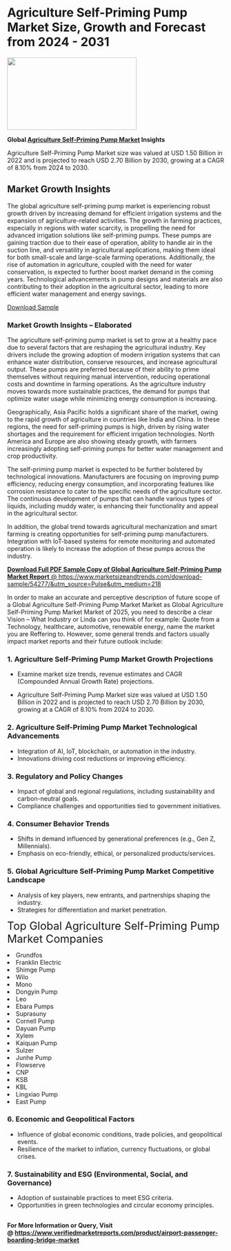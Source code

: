 <H1>Agriculture Self-Priming Pump Market Size, Growth and Forecast from 2024 - 2031</H1><img class="aligncenter size-medium wp-image-584254" src="https://thirdeyenews.in/wp-content/uploads/2024/09/Global-Market-Research-300x168.jpeg" alt="" width="300" height="168" /><p><strong>Global&nbsp;<a href="https://www.marketsizeandtrends.com/download-sample/54277/&amp;utm_source=Pulse&amp;utm_medium=218">Agriculture Self-Priming Pump Market</a> Insights</strong></p><p>Agriculture Self-Priming Pump Market size was valued at USD 1.50 Billion in 2022 and is projected to reach USD 2.70 Billion by 2030, growing at a CAGR of 8.10% from 2024 to 2030.</p><p><h2>Market Growth Insights</h2> <p>The global agriculture self-priming pump market is experiencing robust growth driven by increasing demand for efficient irrigation systems and the expansion of agriculture-related activities. The growth in farming practices, especially in regions with water scarcity, is propelling the need for advanced irrigation solutions like self-priming pumps. These pumps are gaining traction due to their ease of operation, ability to handle air in the suction line, and versatility in agricultural applications, making them ideal for both small-scale and large-scale farming operations. Additionally, the rise of automation in agriculture, coupled with the need for water conservation, is expected to further boost market demand in the coming years. Technological advancements in pump designs and materials are also contributing to their adoption in the agricultural sector, leading to more efficient water management and energy savings.</p> <p><a href="#">Download Sample</a></p> <h3>Market Growth Insights – Elaborated</h3> <p>The agriculture self-priming pump market is set to grow at a healthy pace due to several factors that are reshaping the agricultural industry. Key drivers include the growing adoption of modern irrigation systems that can enhance water distribution, conserve resources, and increase agricultural output. These pumps are preferred because of their ability to prime themselves without requiring manual intervention, reducing operational costs and downtime in farming operations. As the agriculture industry moves towards more sustainable practices, the demand for pumps that optimize water usage while minimizing energy consumption is increasing.</p> <p>Geographically, Asia Pacific holds a significant share of the market, owing to the rapid growth of agriculture in countries like India and China. In these regions, the need for self-priming pumps is high, driven by rising water shortages and the requirement for efficient irrigation technologies. North America and Europe are also showing steady growth, with farmers increasingly adopting self-priming pumps for better water management and crop productivity.</p> <p>The self-priming pump market is expected to be further bolstered by technological innovations. Manufacturers are focusing on improving pump efficiency, reducing energy consumption, and incorporating features like corrosion resistance to cater to the specific needs of the agriculture sector. The continuous development of pumps that can handle various types of liquids, including muddy water, is enhancing their functionality and appeal in the agricultural sector.</p> <p>In addition, the global trend towards agricultural mechanization and smart farming is creating opportunities for self-priming pump manufacturers. Integration with IoT-based systems for remote monitoring and automated operation is likely to increase the adoption of these pumps across the industry.</p> <p><a href="#"></p><p><span class=""><strong>Download Full PDF Sample Copy of Global Agriculture Self-Priming Pump Market Report</strong> @ <a href="https://www.marketsizeandtrends.com/download-sample/54277/&amp;utm_source=Pulse&amp;utm_medium=218" target="_blank">https://www.marketsizeandtrends.com/download-sample/54277/&amp;utm_source=Pulse&amp;utm_medium=218</a></span></p><p>In order to make an accurate and perceptive description of future scope of a Global&nbsp;Agriculture Self-Priming Pump Market Market as Global&nbsp;Agriculture Self-Priming Pump Market Market of 2025, you need to describe a clear Vision &ndash; What Industry or Linda can you think of for example: Quote from a Technology, healthcare, automotive, renewable energy, name the market you are Reffering to. However, some general trends and factors usually impact market reports and their future outlook include:</p><h3>1.&nbsp;<strong>Agriculture Self-Priming Pump Market Growth Projections</strong></h3><ul><li>Examine market size trends, revenue estimates and CAGR (Compounded Annual Growth Rate) projections.</li><li><p>Agriculture Self-Priming Pump Market size was valued at USD 1.50 Billion in 2022 and is projected to reach USD 2.70 Billion by 2030, growing at a CAGR of 8.10% from 2024 to 2030.</p></li></ul><h3>2.&nbsp;<strong>Agriculture Self-Priming Pump Market Technological Advancements</strong></h3><ul><li>Integration of AI, IoT, blockchain, or automation in the industry.</li><li>Innovations driving cost reductions or improving efficiency.</li></ul><h3>3.&nbsp;<strong>Regulatory and Policy Changes</strong></h3><ul><li>Impact of global and regional regulations, including sustainability and carbon-neutral goals.</li><li>Compliance challenges and opportunities tied to government initiatives.</li></ul><h3>4.&nbsp;<strong>Consumer Behavior Trends</strong></h3><ul><li>Shifts in demand influenced by generational preferences (e.g., Gen Z, Millennials).</li><li>Emphasis on eco-friendly, ethical, or personalized products/services.</li></ul><h3>5.&nbsp;<strong>Global Agriculture Self-Priming Pump Market Competitive Landscape</strong></h3><ul><li>Analysis of key players, new entrants, and partnerships shaping the industry.</li><li>Strategies for differentiation and market penetration.</li></ul><p data-pm-slice="1 1 []"><span style="color: inherit; font-family: inherit; font-size: 25px;">Top Global Agriculture Self-Priming Pump Market Companies</span></p><div class="" data-test-id=""><p><li>Grundfos</li><li> Franklin Electric</li><li> Shimge Pump</li><li> Wilo</li><li> Mono</li><li> Dongyin Pump</li><li> Leo</li><li> Ebara Pumps</li><li> Suprasuny</li><li> Cornell Pump</li><li> Dayuan Pump</li><li> Xylem</li><li> Kaiquan Pump</li><li> Sulzer</li><li> Junhe Pump</li><li> Flowserve</li><li> CNP</li><li> KSB</li><li> KBL</li><li> Lingxiao Pump</li><li> East Pump</li></p></div><h3>6.&nbsp;<strong>Economic and Geopolitical Factors</strong></h3><ul><li>Influence of global economic conditions, trade policies, and geopolitical events.</li><li>Resilience of the market to inflation, currency fluctuations, or global crises.</li></ul><h3>7.&nbsp;<strong>Sustainability and ESG (Environmental, Social, and Governance)</strong></h3><ul><li>Adoption of sustainable practices to meet ESG criteria.</li><li>Opportunities in green technologies and circular economy principles.</li></ul><h2><strong style="font-size: 14px;">For More Information or Query, Visit @&nbsp;</strong><a style="background-color: #ffffff; font-size: 14px;" href="https://www.marketsizeandtrends.com/report/agriculture-self-priming-pump-market/" target="_blank">https://www.verifiedmarketreports.com/product/airport-passenger-boarding-bridge-market</a></h2>
